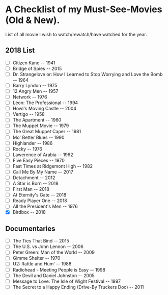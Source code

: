 # A Checklist of my Must-See-Movies (Old & New).

List of all movie I wish to watch/rewatch/have watched for the year.

## 2018 List
- [ ] Citizen Kane -- 1941
- [ ] Bridge of Spies -- 2015
- [ ] Dr. Strangelove or: How I Learned to Stop Worrying and Love the Bomb -- 1964
- [ ] Barry Lyndon -- 1975
- [ ] 12 Angry Men -- 1957
- [ ] Network -- 1976
- [ ] Léon: The Professional -- 1994
- [ ] Howl's Moving Castle -- 2004
- [ ] Vertigo -- 1958
- [ ] The Apartment -- 1960
- [ ] The Muppet Movie -- 1979
- [ ] The Great Muppet Caper -- 1981
- [ ] Mo' Better Blues -- 1990
- [ ] Highlander -- 1986
- [ ] Rocky -- 1976
- [ ] Lawerence of Arabia -- 1962
- [ ] Five Easy Pieces -- 1970
- [ ] Fast Times at Ridgemont High -- 1982
- [ ] Call Me By My Name -- 2017
- [ ] Detachment -- 2012
- [ ] A Star is Born -- 2018
- [ ] First Man -- 2018
- [ ] At Eternity's Gate -- 2018
- [ ] Ready Player One -- 2018
- [ ] All the President's Men -- 1976
- [X] Birdbox -- 2018

## Documentaries
- [ ] The Ties That Bind -- 2015
- [ ] The U.S. vs John Lennon -- 2006
- [ ] Peter Green: Man of the World -- 2009
- [ ] Gimme Shelter -- 1970
- [ ] U2: Rattle and Hum’ -- 1988
- [ ] Radiohead - Meeting People is Easy -- 1998
- [ ] The Devil and Daniel Johnston -- 2005
- [ ] Message to Love: The Isle of Wight Festival -- 1997
- [ ] The Secret to a Happy Ending (Drive-By Truckers Doc) -- 2011
